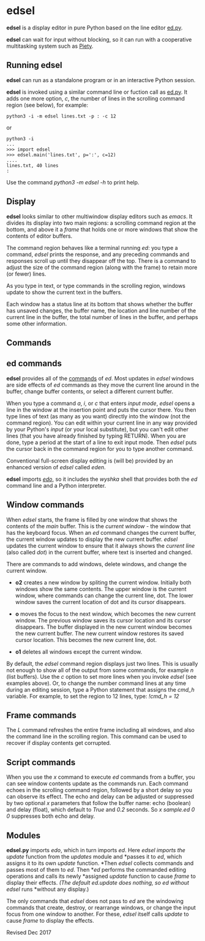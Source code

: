 
edsel
===

**edsel** is a display editor in pure Python based on the line editor
  [ed.py](ed.md).

**edsel** can wait for input without blocking, so it can run with a
cooperative multitasking system such as [Piety](../piety/README.md).

## Running edsel ##

**edsel** can run as a standalone program or in an interactive Python session.

**edsel** is invoked using a similar command line or fuction call as
[ed.py](ed.md).  It adds one more option, *c*, the number of lines in
the scrolling command region (see below), for example:

    python3 -i -m edsel lines.txt -p : -c 12

or 

    python3 -i
    ...
    >>> import edsel
    >>> edsel.main('lines.txt', p=':', c=12)
    ....
    lines.txt, 40 lines
    : 

Use the command *python3 -m edsel -h* to print help.

## Display ##

**edsel** looks similar to other multiwindow display editors such as
*emacs*.  It divides its display into two main regions: a scrolling
command region at the bottom, and above it a *frame* that holds one
or more windows that show the contents of editor buffers.  

The command region behaves like a terminal running *ed*: you type a
command, *edsel* prints the response, and any preceding commands and
responses scroll up until they disappear off the top.  There is a
command to adjust the size of the command region (along with the
frame) to retain more (or fewer) lines.

As you type in text, or type commands in the scrolling region, windows
update to show the current text in the buffers.  

Each window has a status line at its bottom that shows whether the
buffer has unsaved changes, the buffer name, the location and line
number of the current line in the buffer, the total number of
lines in the buffer, and perhaps some other information.

## Commands ##

## ed commands ##

**edsel** provides all of the [commands](ed.txt) of *ed*.  Most
updates in *edsel* windows are side effects of *ed* commands as they
move the current line around in the buffer, change buffer contents, or
select a different current buffer.

When you type a command *a*, *i*, or *c* that enters *input mode*,
*edsel* opens a line in the window at the insertion point and puts the
cursor there.  You then type lines of text (as many as you want)
directly into the window (not the command region).  You can edit
within your current line in any way provided by your Python's
*input* (or your local substitute), but you can't edit other lines
(that you have already finished by typing RETURN).  When you are done,
type a period at the start of a line to exit input mode.  Then *edsel*
puts the cursor back in the command region for you to type another
command.

Conventional full-screen display editing is (will be) provided by an
enhanced version of *edsel* called *eden*.

**edsel** imports *[edo](edo.md)*, so it includes the *wyshka* shell
that provides both the *ed* command line and a Python interpreter.


## Window commands ##

When *edsel* starts, the frame is filled by one window that shows the
contents of the *main* buffer.  This is the *current window* - the
window that has the keyboard focus.  When an *ed* command changes the
current buffer, the current window updates to display the new current
buffer.  *edsel* updates the current window to ensure that it always
shows the *current line* (also called *dot*) in the current buffer,
where text is inserted and changed.

There are commands to add windows, delete windows, and change the
current window.

- **o2** creates a new window by spliting the current window.  Initially
   both windows show the same contents.  The upper window is the current
   window, where commands can change the current line, dot.  The lower 
   window saves the current location of dot and its cursor disappears.

- **o** moves the focus to the next window, which becomes the new
    current window.  The previous window saves its cursor location and
    its cursor disappears.  The buffer displayed in the new current
    window becomes the new current buffer.  The new current window
    restores its saved cursor location.  This becomes the new current
    line, dot.

- **o1** deletes all windows except the current window. 

By default, the *edsel* command region displays just two lines.  This
is usually not enough to show all of the output from some commands,
for example *n* (list buffers).  Use the *c* option to set more lines
when you invoke *edsel* (see examples above).  Or, to change the
number command lines at any time during an editing session, type a
Python statement that assigns the *cmd_h* variable.  For example, to
set the region to 12 lines, type: *!cmd_h = 12*

## Frame commands ##

The $L$ command refreshes the entire frame including all windows, and
also the command line in the scrolling region.  This command can be
used to recover if display contents get corrupted.

## Script commands ##

When you use the *x* command to execute *ed* commands from a buffer,
you can see window contents update as the commands run.  Each command
echoes in the scrolling command region, followed by a short delay so
you can observe its effect.  The echo and delay can be adjusted or
suppressed by two optional *x* parameters that follow the buffer name:
echo (boolean) and delay (float), which default to *True* and *0.2*
seconds.  So *x sample.ed 0 0* suppresses both echo and delay.

## Modules ##

**edsel.py** imports *edo*, which in turn imports *ed*.  Here
**edsel* imports the update* function from the *updates* module and
*passes it to *ed*, which assigns it to its own *update* function.
*Then *edsel* collects commands and passes most of them to *ed*.  Then
**ed* performs the commanded editing operations and calls its newly
*assigned *update* function to cause *frame* to display their effects.
*(The default *ed.update* does nothing, so *ed* without edsel* runs
*without any display.)

The only commands that *edsel* does not pass to *ed* are the windowing
commands that create, destroy, or rearrange windows, or change
the input focus from one window to another.   For these, *edsel* itself calls
*update* to cause *frame* to display the effects.

Revised Dec 2017

